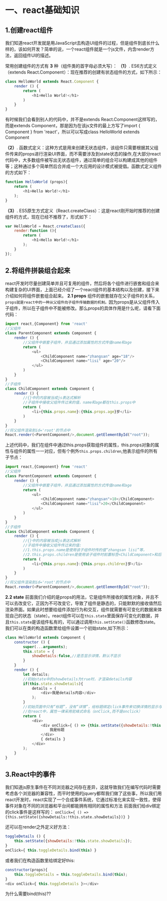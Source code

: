 # 一、react基础知识
## 1.创建react组件
我们知道react开发就是用JavaScript去构造UI组件的过程，但是组件到底长什么样的，该如何开发？简单的说，一个react组件就是一个js文件，内含render方法，返回组件UI的描述。

常用创建组件的方式有 **3** 种（组件类的首字母必须大写）：
**（1）**.  ES6方式定义（extends React.Component）：现在推荐的创建有状态组件的方式，如下所示：
```javascript
class HelloWorld extends React.Component {
    render () {
        return (
            <h1>Hello World!</h1>
        )
    }
}
```
有时候我们会看到别人的代码中，并不是extends React.Component这样写的，而是extends Component，那是因为在该js文件的最上方写了import { Component } from 'react'，所以可以写成class HelloWorld extends Component

**（2）**.  函数式定义：这种方式是用来创建无状态组件，该组件只需要根据其父组件传来的props进行渲染UI界面，而不需要涉及到state状态的操作,在大部分react代码中，大多数组件被写出无状态组件，通过简单的组合可以构建成其他的组件等；这种通过多个简单然后合并成一个大应用的设计模式被提倡。函数式定义组件的方式如下：
```javascript
function HelloWorld (props){
    return (
        <h1>Hello World!</h1>
    );
}
```
**（3）**.  ES5原生方式定义（React.createClass）：这是react刚开始时推荐的创建组件的方式，现在已经不推荐了，形式如下：
```javascript
var HelloWorld = React.createClass({
    render:function (){
        return (
            <h1>Hello World!</h1>
        );
    }
});
```
## 2.将组件拼装组合起来
react开发时尽量创建简单并且可复用的组件，然后将各个组件进行嵌套和组合来构建复杂的UI界面，上面已经介绍了一个react组件的基本结构以及创建，接下来介绍如何将组件嵌套组合起来。
**2.1 props**
组件的嵌套就存在父子组件的关系，`props就是react中的一种从父组件向子组件传输数据的机制。`因为props是从父组件传入子组件，所以在子组件中不能被修改。那么props的具体作用是什么呢，请看下面代码：
```javascript
import react,{Component} from 'react'
//父组件
class ParentComponent extends Component {
    render () {
        //父组件中嵌套子组件，并且通过添加属性的方式传值name和age
        return (
            <ul>
                <ChildComponent name="zhangsan" age="18"/>
                <ChildComponent name="lisi" age="20"/>
            </ul>
        )
    }
}
//子组件
class ChildComponent extends Component {
    render () {
        //{}中的内容被当成js表达式解析
        //子组件中接收父组件传过来的值，name和age都在this.props中
        return (
            <li>{this.props.name}:{this.props.age}岁</li>
        )
    }
}
//将父组件渲染到id='root'的节点中
React.render(<ParentComponent/>,document.getElementById("root"));
```

上述代码中，我们在组件中通过this.props获取组件的属性，this.props对象的属性与组件的属性一一对应，但有个例外`this.props.children`,他表示组件的所有子节点：
```javascript
import react,{Component} from 'react'
//父组件
class ParentComponent extends Component {
    render () {
        //父组件中嵌套子组件，并且通过添加属性的方式传值name和age
        return (
            <ul>
                <ChildComponent name="zhangsan">18</ChildComponent>
                <ChildComponent name="lisi">20</ChildComponent>
            </ul>
        )
    }
}
//子组件
class ChildComponent extends Component {
    render () {
        //{}中的内容被当成js表达式解析
        //子组件中接收父组件传过来的值:
        //1.this.props.name是使用该子组件时传的值“zhangsan lisi”等，
        //2.this.props.children是使用该子组件时前置标签<ChildComponent>和后置标签</ChildComponent>之间的内容“18  20”等
        return (
            <li>{this.props.name}:{this.props.children}岁</li>
        )
    }
}
//将父组件渲染到id='root'的节点中
React.render(<ParentComponent/>,document.getElementById("root"));
```
**2.2 state**
前面我们介绍的是props的用法，它是组件所接收的属性对象，并且不可以去改变它，正因为不可改变它，导致了组件是静态的，只能默默的接收值然后渲染界面。如果此时想要给组件添加行为和交互，组件就需要有可变化的数据来体现自己的状态（state）。react组件可以在`this.state`里面保存可变化的数据，并且`this.state`是该组件私有的，可以通过调用`this.setState()`函数修改state。
我们可以在类的构造函数里给组件设置一个初始state,如下所示：
```javascript
class HelloWorld extends Component {
    constructor () {
        super(...arguments);
        this.state = {
            showDetails:false,//是否显示详情，默认不显示
        }
    }
    render () {
        let details;
        //初始state中的showDetails为true时，才渲染details内容
        if(this.state.showDetails){
            details = (
                <div>我是details内容</div>
            );
        }
        //初始页面中只有“标题”，没有“详情”，给标题绑定click事件来切换详情的显示与隐藏，写法是箭头函数（ES6语法）
        //在react中，属性一律采用驼峰式命名（onClick,而不是onclick）
        return (
            <div>
                <div onClick={ () => {this.setState({showDetails:!this.state.showDetails})} }>
                    我是标题
                </div>
                { details }
            </div>
        );
    }
}
```

## 3.React中的事件
我们知道js原生事件在不同浏览器之间存在差异，这就导致我们在编写代码时需要考虑各个浏览器的兼容性，而平时使用的jquery都帮我们做了这些事，所以我们用react开发时，react实现了一个合成事件系统，它通过标准化来实现一致性，使得事件对象在不同的浏览器和平台间都能拥有相同的属性和方法
前面我们给div绑定的click事件是这样写的：
`onClick={ () => {this.setState({showDetails:!this.state.showDetails})} }`

还可以在render之外定义好方法：
```javascript
toggleDetails () {
    this.setState({showDetails:!this.state.showDetails});
}
onClick={ this.toggleDetails.bind(this) }
```

或者我们在构造函数里给绑定好this:
```javascript
constructor(props){
    this.toggleDetails = this.toggleDetails.bind(this);
}
<div onClick={ this.toggleDetails }></div>
```

为什么需要bind(this)??
